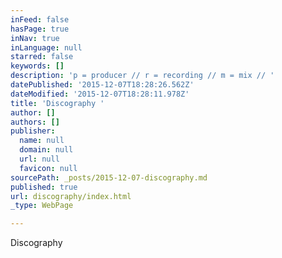 ```yaml
---
inFeed: false
hasPage: true
inNav: true
inLanguage: null
starred: false
keywords: []
description: 'p = producer // r = recording // m = mix // '
datePublished: '2015-12-07T18:28:26.562Z'
dateModified: '2015-12-07T18:28:11.978Z'
title: 'Discography '
author: []
authors: []
publisher:
  name: null
  domain: null
  url: null
  favicon: null
sourcePath: _posts/2015-12-07-discography.md
published: true
url: discography/index.html
_type: WebPage

---
```

Discography